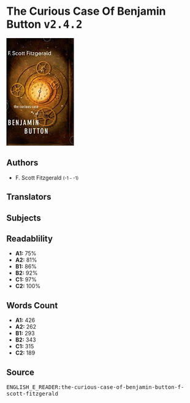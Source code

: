 # The Curious Case Of Benjamin Button <kbd>v2.4.2</kbd>

![](./cover.medium.jpg "")

## Authors


 - F. Scott Fitzgerald <small>(-1 - -1)</small>

## Translators



## Subjects



## Readablility


 - **A1:** 75%
 - **A2:** 81%
 - **B1:** 86%
 - **B2:** 92%
 - **C1:** 97%
 - **C2:** 100%

## Words Count


 - **A1:** 426
 - **A2:** 262
 - **B1:** 293
 - **B2:** 343
 - **C1:** 315
 - **C2:** 189

## Source


<kbd>ENGLISH_E_READER:the-curious-case-of-benjamin-button-f-scott-fitzgerald</kbd>
